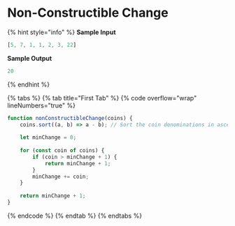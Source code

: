 # Non-Constructible Change

{% hint style="info" %}
**Sample Input**

```javascript
[5, 7, 1, 1, 2, 3, 22]
```

**Sample Output**

```javascript
20
```
{% endhint %}

{% tabs %}
{% tab title="First Tab" %}
{% code overflow="wrap" lineNumbers="true" %}
```javascript
function nonConstructibleChange(coins) {
    coins.sort((a, b) => a - b); // Sort the coin denominations in ascending order
    
    let minChange = 0;
    
    for (const coin of coins) {
        if (coin > minChange + 1) {
            return minChange + 1;
        }
        minChange += coin;
    }
    
    return minChange + 1;
}
```
{% endcode %}
{% endtab %}
{% endtabs %}
